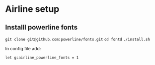 # Airline setup

## Installl powerline fonts

`git clone git@github.com:powerline/fonts.git`
`cd fontd`
`./install.sh`

In config file add:

`let g:airline_powerline_fonts = 1`
